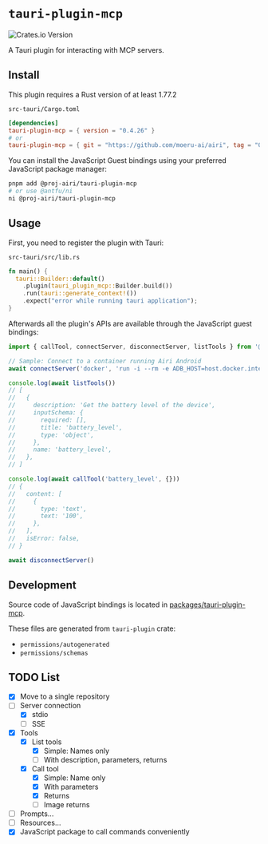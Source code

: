 # `tauri-plugin-mcp`

![Crates.io Version](https://img.shields.io/crates/v/tauri-plugin-mcp)

A Tauri plugin for interacting with MCP servers.

## Install

This plugin requires a Rust version of at least 1.77.2

`src-tauri/Cargo.toml`

```toml
[dependencies]
tauri-plugin-mcp = { version = "0.4.26" }
# or
tauri-plugin-mcp = { git = "https://github.com/moeru-ai/airi", tag = "0.4.26" }
```

You can install the JavaScript Guest bindings using your preferred JavaScript package manager:

```bash
pnpm add @proj-airi/tauri-plugin-mcp
# or use @antfu/ni
ni @proj-airi/tauri-plugin-mcp
```

## Usage

First, you need to register the plugin with Tauri:

`src-tauri/src/lib.rs`

```rust
fn main() {
  tauri::Builder::default()
    .plugin(tauri_plugin_mcp::Builder.build())
    .run(tauri::generate_context!())
    .expect("error while running tauri application");
}
```

Afterwards all the plugin's APIs are available through the JavaScript guest bindings:

```ts
import { callTool, connectServer, disconnectServer, listTools } from '@proj-airi/tauri-plugin-mcp'

// Sample: Connect to a container running Airi Android
await connectServer('docker', 'run -i --rm -e ADB_HOST=host.docker.internal ghcr.io/lemonnekogh/airi-android:v0.1.0')

console.log(await listTools())
// [
//   {
//     description: 'Get the battery level of the device',
//     inputSchema: {
//       required: [],
//       title: 'battery_level',
//       type: 'object',
//     },
//     name: 'battery_level',
//   },
// ]

console.log(await callTool('battery_level', {}))
// {
//   content: [
//     {
//       type: 'text',
//       text: '100',
//     },
//   ],
//   isError: false,
// }

await disconnectServer()
```

## Development

Source code of JavaScript bindings is located in [packages/tauri-plugin-mcp](../../packages/tauri-plugin-mcp/src/index.ts).

These files are generated from `tauri-plugin` crate:

- `permissions/autogenerated`
- `permissions/schemas`

## TODO List

- [x] Move to a single repository
- [ ] Server connection
  - [x] stdio
  - [ ] SSE
- [x] Tools
  - [x] List tools
    - [x] Simple: Names only
    - [ ] With description, parameters, returns
  - [x] Call tool
    - [x] Simple: Name only
    - [x] With parameters
    - [x] Returns
    - [ ] Image returns
- [ ] Prompts...
- [ ] Resources...
- [x] JavaScript package to call commands conveniently
